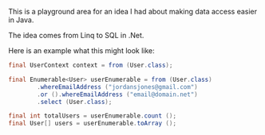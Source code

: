 This is a playground area for an idea I had about making data access easier in Java.

The idea comes from Linq to SQL in .Net.

Here is an example what this might look like:

```java
final UserContext context = from (User.class);

final Enumerable<User> userEnumerable = from (User.class)
		.whereEmailAddress ("jordansjones@gmail.com")
		.or ().whereEmailAddress ("email@domain.net")
		.select (User.class);

final int totalUsers = userEnumerable.count ();
final User[] users = userEnumerable.toArray ();
```

